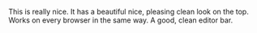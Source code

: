 This is really nice. It has a beautiful nice, pleasing clean look on the top. Works on every browser in the same way. A good, clean editor bar. 
